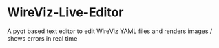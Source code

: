 # WireViz-Live-Editor
A pyqt based text editor to edit WireViz YAML files and renders images / shows errors in real time
